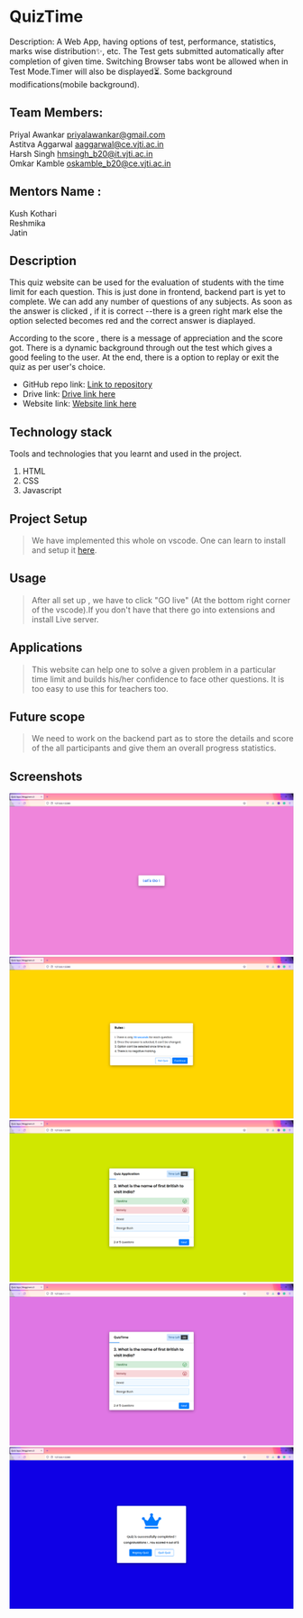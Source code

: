# QuizTime
Description: A Web App, having options of test, performance, statistics, marks wise distribution✨, etc. 
The Test gets submitted automatically after completion of given time. Switching Browser tabs wont be allowed when in Test Mode.Timer will also be displayed⏳.
Some background modifications(mobile background).

## Team Members: <br/>
Priyal Awankar [priyalawankar@gmail.com](priyalawankar@gmail.com)
  <br/>
Astitva Aggarwal [aaggarwal@ce.vjti.ac.in](aaggarwal@ce.vjti.ac.in)   <br/>
Harsh Singh [hmsingh_b20@it.vjti.ac.in](hmsingh_b20@it.vjti.ac.in)    <br/>
Omkar Kamble [oskamble_b20@ce.vjti.ac.in](oskamble_b20@ce.vjti.ac.in)  <br/>

## Mentors Name : <br/>
Kush Kothari <br/>
Reshmika <br/>
Jatin <br/>

<!-- ## Features implemented :<br/>
Created the Login page with the sign in ,forget password ,asking for account status,etc
Added the particle theme .
We have completed the login page .
![Test Image](https://github.com/Pixels123priyal/QuizTime/blob/main/QuizTime_ss.png)
<br/>
![Test Image](https://github.com/Pixels123priyal/QuizTime/blob/main/QizTime_ss_2.png) <br/>
## Features left to be implemented:<br/>
We are left with adding the questions and some relative statistics and the interface of the result of the quiz.
 -->

## Description
This quiz website can be used for the evaluation of students with the time limit for each question. This is just done in frontend, backend part is yet to complete. We can add any number of questions of any subjects. As soon as the answer is clicked , if it is correct --there is a green right mark else the option selected becomes red and the correct answer is diaplayed.

  According to the score , there is a message of appreciation and the score got. There is a dynamic background through out the test which gives a good feeling to the user.
  At the end, there is a option to replay or exit the quiz as per user's choice.
  

* GitHub repo link: [Link to repository](https://github.com/Pixels123priyal/QuizTime.git)
* Drive link: [Drive link here](https://drive.google.com/drive/folders/1goCLRT4TwAn7DvZJqpD8Uka0tzss3LfH?usp=sharing)
* Website link: [Website link here](https://pixels123priyal.github.io/QuizTime/)

## Technology stack

Tools and technologies that you learnt and used in the project.

1. HTML
2. CSS
3. Javascript

## Project Setup
> We have implemented this whole on vscode. One can learn to install and setup it [here](https://www.youtube.com/watch?v=MlIzFUI1QGA).
## Usage
> After all set up , we have to click "GO live" (At the bottom right corner of the vscode).If you don't have that there go into extensions and install Live server.
## Applications
> This website can help one to solve a given problem in a particular time limit and builds his/her confidence to face other questions. It is too easy to use this for teachers too.
## Future scope
> We need to work on the backend part as to store the details and score of the all participants and give them an overall progress statistics.
## Screenshots
![ss1](https://github.com/Pixels123priyal/QuizTime/blob/main/ss1.png)
<br/>
![ss2](https://github.com/Pixels123priyal/QuizTime/blob/main/ss2.png)
<br/>
![ss3](https://github.com/Pixels123priyal/QuizTime/blob/main/ss3.png)
<br/>
![ss4](https://github.com/Pixels123priyal/QuizTime/blob/main/ss4.png)
<br/>
![ss5](https://github.com/Pixels123priyal/QuizTime/blob/main/ss5.png)
<br/>



